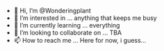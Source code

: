 - 👋 Hi, I’m @Wonderingplant
- 👀 I’m interested in ... anything that keeps me busy
- 🌱 I’m currently learning ... everything
- 💞️ I’m looking to collaborate on ... TBA
- 📫 How to reach me ... Here for now, i guess...

<!---
Wonderingplant/Wonderingplant is a ✨ special ✨ repository because its `README.md` (this file) appears on your GitHub profile.
You can click the Preview link to take a look at your changes.
--->
